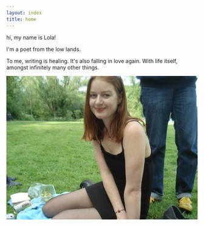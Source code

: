 ```yaml
---
layout: index
title: home
---
```


<div class="grid">
  <div class="text-block">
    <p>hi, my name is Lola!</p>
    <p>I'm a poet from the low lands.</p>
    <p>To me, writing is healing. It's also falling in love again. With life itself, amongst infinitely many other things.</p>
  </div>
  <div class="image-block">
    <img src="images/me.jpeg" alt="A description of the photo">
  </div>
</div>
